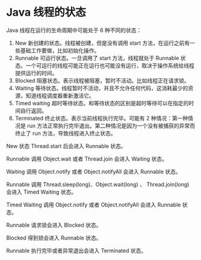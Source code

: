 # Java 线程的状态

Java 线程在运行的生命周期中可能处于 6 种不同的状态：

1. New 新创建的状态。线程被创建，但是没有调用 start 方法，在运行之前有一些基础工作要做，比如初始化操作。
2. Runnable 可运行状态。一旦调用了 start 方法，线程就处于 Runnable 状态。一个可运行的线程可能正在运行也可能没有运行，取决于操作系统给线程提供运行的时间。
3. Blocked 阻塞状态。表示线程被阻塞，暂时不活动。比如线程正在请求锁。
4. Waiting 等待状态。线程暂时不活动，并且不允许任何代码，这消耗最少的资源，知道线程调度器重新激活它。
5. Timed waiting 超时等待状态。和等待状态的区别是超时等待可以在指定的时间自行返回。
6. Terminated 终止状态。表示当前线程执行完毕。可能有 2 种情况：第一种情况是 run 方法正常执行完毕退出。第二种情况是因为一个没有被捕获的异常而终止了 run 方法，导致线程进入终止状态。

New 状态 Thread.start 后会进入 Runnable 状态。

Runnable 调用 Object.wait 或者 Thread.join 会进入 Waiting 状态。

Waiting 调用 Object.notify 或者 Object.notifyAll 会进入 Runnable 状态。

Runnable 调用 Thread.sleep(long)、Object.wait(long) 、 Thread.join(long) 会进入 Timed Waiting 状态。

Timed Waiting 调用 Object.notify 或者 Object.notifyAll 会进入 Runnable 状态。

Runnable 请求锁会进入 Blocked 状态。

Blocked 得到锁会进入 Runnable 状态。

Runnable 执行完毕或者异常退出会进入 Terminated 状态。
